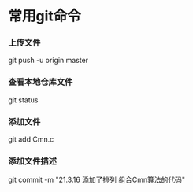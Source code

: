 # 常用git命令

### 上传文件
git push -u origin master

### 查看本地仓库文件
git status

### 添加文件
git add Cmn.c

### 添加文件描述
git commit -m "21.3.16 添加了排列 组合Cmn算法的代码"